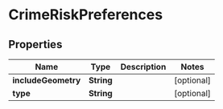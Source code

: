 

# CrimeRiskPreferences


## Properties

Name | Type | Description | Notes
------------ | ------------- | ------------- | -------------
**includeGeometry** | **String** |  |  [optional]
**type** | **String** |  |  [optional]



